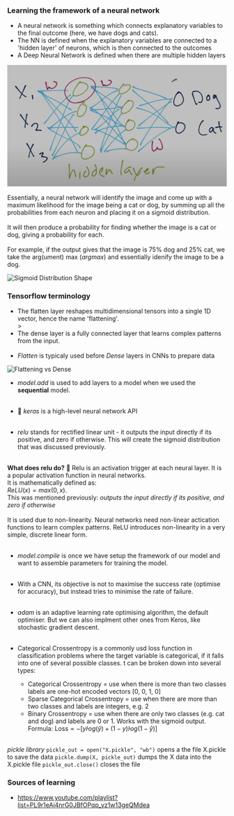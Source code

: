 ### Learning the framework of a neural network 

- A neural network is something which connects explanatory variables to the final outcome (here, we have dogs and cats). <br>
- The NN is defined when the explanatory variables are connected to a 'hidden layer' of neurons, which is then connected to the outcomes <br>
- A Deep Neural Network is defined when there are multiple hidden layers <br>

![Model Diagram Overview](diagrams/model_overview.png)

Essentially, a neural network will identify the image and come up with a maximum likelihood for the image being a cat or dog, by summing up all the probabilities from each neuron and placing it on a sigmoid distribution. <br><br>
It will then produce a probability for finding whether the image is a cat or dog, giving a probability for each. <br><br>
For example, if the output gives that the image is 75% dog and 25% cat, we take the arg(ument) max ($arg max$) and essentially idenify the image to be a dog.

![Sigmoid Distribution Shape](https://storage.googleapis.com/lds-media/images/sigmoid-function-binary-classification-exampl.width-1200.png)

### Tensorflow terminology 
- The flatten layer reshapes multidimensional tensors into a single 1D vector, hence the name 'flattening'.<br>><br>
- The dense layer is a fully connected layer that learns complex patterns from the input. <br><br>
- *Flatten* is typicaly used before *Dense* layers in CNNs to prepare data 

![Flattening vs Dense](https://i.sstatic.net/wCL4l.png)

- *model.add* is used to add layers to a model when we used the **sequential** model. <br><br>

- 🤖 *keras* is a high-level neural network API <br><br>

- *relu* stands for rectified linear unit - it outputs the input directly if its positive, and zero if otherwise. This will create the sigmoid distribution that was discussed previously. <br><br>

**What does relu do?** 
🤖 Relu is an activation trigger at each neural layer. It is a popular activation function in neural networks. <br>
It is mathematically defined as: <br>
$ReLU(x) = max(0,x)$. <br>
This was mentioned previously: *outputs the input directly if its positive, and zero if otherwise* <br><br>
It is used due to non-linearity. Neural networks need non-linear actication functions to learn complex patterns. ReLU introduces non-linearity in a very simple, discrete linear form. <br><br>

- *model.compile* is once we have setup the framework of our model and want to assemble parameters for training the model. <br><br>

- With a CNN, its objective is not to maximise the success rate (optimise for accuracy), but instead tries to minimise the rate of failure. <br><br>

- *adam* is an adaptive learning rate optimising algorithm, the default optimiser. But we can also implment other ones from Keros, like stochastic gradient descent. <br><br>

- Categorical Crossentropy is a commonly usd loss function in classification problems where the target variable is categorical, if it falls into one of several possible classes. t can be broken down into several types:<br>
    - Categorical Crossentropy = use when there is more than two classes labels are one-hot encoded vectors [0, 0, 1, 0]<br>
    - Sparse Categorical Crossentropy = use when there are more than two classes and labels are integers, e.g. 2<br>
    - Binary Crossentropy = use when there are only two classes (e.g. cat and dog) and labels are 0 or 1. Works with the sigmoid output.<br>
        Formula: $\text{Loss}=-[y\dot log(\hat{y})+(1-y)\dot log(1-\hat{y})]$<br><br>

*pickle library*
``` pickle_out = open("X.pickle", "wb") ``` opens a the file X.pickle to save the data
``` pickle.dump(X, pickle_out) ``` dumps the X data into the X.pickle file
``` pickle_out.close() ``` closes the file



### Sources of learning
- https://www.youtube.com/playlist?list=PL9r1eAj4nrG0JBfOPqp_yz1w13geQMdea
